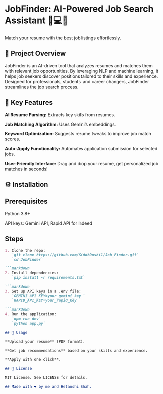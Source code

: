 # JobFinder: AI-Powered Job Search Assistant 💼💻🌟

Match your resume with the best job listings effortlessly.

## 📌 Project Overview

JobFinder is an AI-driven tool that analyzes resumes and matches them with relevant job opportunities. By leveraging NLP and machine learning, it helps job seekers discover positions tailored to their skills and experience. Designed for professionals, students, and career changers, JobFinder streamlines the job search process.

## 🚀 Key Features

**AI Resume Parsing:** Extracts key skills from resumes.

**Job Matching Algorithm:** Uses Gemini’s embeddings.

**Keyword Optimization:** Suggests resume tweaks to improve job match scores.

**Auto-Apply Functionality:** Automates application submission for selected jobs.

**User-Friendly Interface:** Drag and drop your resume, get personalized job matches in seconds!

## ⚙️ Installation

## Prerequisites

Python 3.8+

API keys: Gemini API, Rapid API for Indeed 

## Steps
```markdown
1. Clone the repo:  
   `git clone https://github.com/SiddhDoshi1/Job_Finder.git`  
   `cd JobFinder`

```markdown
2. Install dependencies:
   `pip install -r requirements.txt`

```markdown
3. Set up API keys in a .env file:
   `GEMINI_API_KEY=your_gemini_key `
   `RAPID_API_KEY=your_rapid_key ` 

```markdown
4. Run the application:
   `npm run dev`
   `python app.py`

## 🔧 Usage

**Upload your resume** (PDF format).

**Get job recommendations** based on your skills and experience.

**Apply with one click**.

## 📝 License

MIT License. See LICENSE for details.

## Made with ❤️ by me and Hetanshi Shah.
